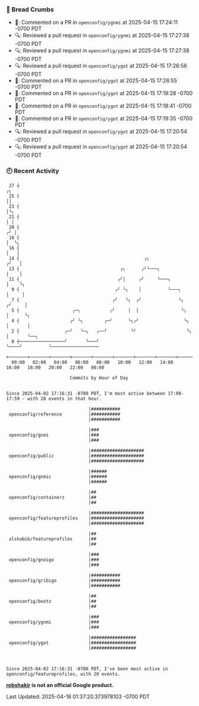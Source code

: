 ### 🍞 Bread Crumbs

 * 💬: Commented on a PR in  `openconfig/ygnmi` at 2025-04-15 17:24:11 -0700 PDT
 * 🔍: Reviewed a pull request in  `openconfig/ygnmi` at 2025-04-15 17:27:38 -0700 PDT
 * 🔍: Reviewed a pull request in  `openconfig/ygnmi` at 2025-04-15 17:27:38 -0700 PDT
 * 🔍: Reviewed a pull request in  `openconfig/ygot` at 2025-04-15 17:26:56 -0700 PDT
 * 💬: Commented on a PR in  `openconfig/ygot` at 2025-04-15 17:26:55 -0700 PDT
 * 💬: Commented on a PR in  `openconfig/ygot` at 2025-04-15 17:19:28 -0700 PDT
 * 💬: Commented on a PR in  `openconfig/ygot` at 2025-04-15 17:18:41 -0700 PDT
 * 💬: Commented on a PR in  `openconfig/ygot` at 2025-04-15 17:19:35 -0700 PDT
 * 🔍: Reviewed a pull request in  `openconfig/ygot` at 2025-04-15 17:20:54 -0700 PDT
 * 🔍: Reviewed a pull request in  `openconfig/ygot` at 2025-04-15 17:20:54 -0700 PDT

### 🕘 Recent Activity
```
 27 ┼                                                                        ╭╮
 25 ┤                                                                        ││
 23 ┤                                                                        │╰╮
 21 ┤                                                                        │ │
 20 ┤                                                                       ╭╯ │
 18 ┤                                                                       │  ╰╮
 16 ┤                                                                       │   │
 14 ┤                                               ╭╮                     ╭╯   │
 13 ┤                                      ╭╮      ╭╯╰───╮                 │    │
 11 ┤                                     ╭╯│     ╭╯     ╰───╮             │    ╰╮
  9 ┤                                    ╭╯ ╰╮    │          ╰───╮         │     │
  7 ┤                                   ╭╯   ╰╮  ╭╯              ╰╮       ╭╯     │
  5 ┤                    ╭─╮           ╭╯     │  │                ╰╮      │      ╰╮
  4 ┤                   ╭╯ ╰╮        ╭─╯      ╰╮╭╯                 ╰╮     │       │
  2 ┤                 ╭─╯   ╰─╮   ╭──╯         ╰╯                   ╰╮    │       ╰──╮
  0 ┼─────────────────╯       ╰───╯                                  ╰────╯          ╰──────────────────
    +───────+───────+───────+───────+───────+───────+───────+───────+───────+───────+───────+───────+────
  00:00   02:00   04:00   06:00   08:00   10:00   12:00   14:00   16:00   18:00   20:00   22:00   00:00   

						Commits by Hour of Day


Since 2025-04-02 17:16:31 -0700 PDT, I'm most active between 17:00-17:59 - with 28 events in that hour.

```



```
                               |###########
 openconfig/reference          |###########
                               |###########

                               |###
 openconfig/gnmi               |###
                               |###

                               |####################
 openconfig/public             |####################
                               |####################

                               |######
 openconfig/gnmic              |######
                               |######

                               |##
 openconfig/containerz         |##
                               |##

                               |####################
 openconfig/featureprofiles    |####################
                               |####################

                               |##
 alshabib/featureprofiles      |##
                               |##

                               |###
 openconfig/gnoigo             |###
                               |###

                               |###########
 openconfig/gribigo            |###########
                               |###########

                               |##
 openconfig/bootz              |##
                               |##

                               |###
 openconfig/ygnmi              |###
                               |###

                               |#################
 openconfig/ygot               |#################
                               |#################



Since 2025-04-02 17:16:31 -0700 PDT, I've been most active in openconfig/featureprofiles, with 20 events.

```
**[robshakir](mailto:robjs@google.com) is not an official Google product.**  


Last Updated: 2025-04-16 01:37:20.373978103 -0700 PDT
